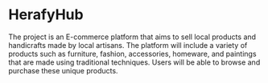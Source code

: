 # HerafyHub
The project is an E-commerce platform that aims to sell local products and handicrafts made by local artisans. The platform will include a variety of products such as furniture, fashion, accessories, homeware, and paintings that are made using traditional techniques. Users will be able to browse and purchase these unique products.
